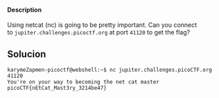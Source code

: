 #### Description

Using netcat (nc) is going to be pretty important. Can you connect to `jupiter.challenges.picoctf.org` at port `41120` to get the flag?

## Solucion

```
karymeZapmen-picoctf@webshell:~$ nc jupiter.challenges.picoCTF.org 41120
You're on your way to becoming the net cat master
picoCTF{nEtCat_Mast3ry_3214be47}

```